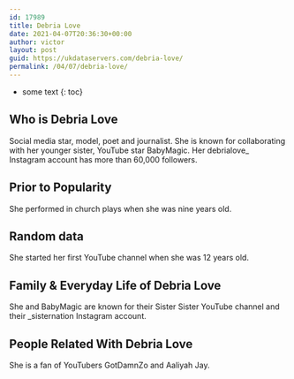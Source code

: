 ```yaml
---
id: 17989
title: Debria Love
date: 2021-04-07T20:36:30+00:00
author: victor
layout: post
guid: https://ukdataservers.com/debria-love/
permalink: /04/07/debria-love/
---
```


* some text
{: toc}


## Who is Debria Love



Social media star, model, poet and journalist. She is known for collaborating with her younger sister, YouTube star BabyMagic. Her debrialove_ Instagram account has more than 60,000 followers. 

                
                
                
## Prior to Popularity



She performed in church plays when she was nine years old.

                
                
                
## Random data



She started her first YouTube channel when she was 12 years old. 

                
                
                
## Family & Everyday Life of Debria Love



She and BabyMagic are known for their Sister Sister YouTube channel and their _sisternation Instagram account.

                
                
                
## People Related With Debria Love



She is a fan of YouTubers GotDamnZo and Aaliyah Jay.

                
              
            
          
          
          